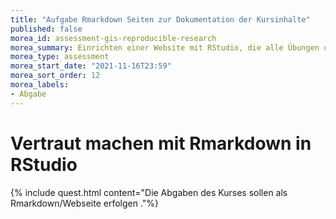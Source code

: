```yaml
---
title: "Aufgabe Rmarkdown Seiten zur Dokumentation der Kursinhalte"
published: false
morea_id: assessment-gis-reproducible-research
morea_summary: Einrichten einer Website mit RStudio, die alle Übungen und die Kommunikation auf Github bereitstellt.
morea_type: assessment
morea_start_date: "2021-11-16T23:59"
morea_sort_order: 12
morea_labels:
- Abgabe
---
```


# Vertraut machen mit Rmarkdown in RStudio


{% include quest.html content="Die Abgaben des Kurses sollen als Rmarkdown/Webseite erfolgen ."%}





